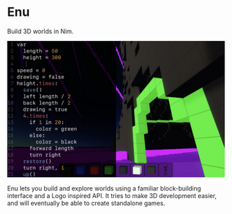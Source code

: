 # Enu

Build 3D worlds in Nim.

![Enu Screenshot](media/screenshot_3.webp)

Enu lets you build and explore worlds using a familiar block-building interface
and a Logo inspired API. It tries to make 3D development easier, and will
eventually be able to create standalone games.
